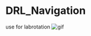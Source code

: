 # DRL_Navigation
use for labrotation
![gif](https://github.com/jinyankai/DRL_Navigation/blob/main/DRL_Navigation/mp4/p3r68-cdx67/a8pk5-mqyyk.gif)
